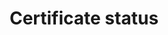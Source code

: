 ---
title: 'Certificate status'
field: 'is.certificate.status'
slug: 'certification-certificate-status'
description: 'The current status of a certificate'
comment: 'select from control list'
required: False
vocabulary: 'certification-certificate-status.txt'
module: 'Certificate'
cluster: 'Certification'
policy: 'Controlled value. Single select from control list.'
---